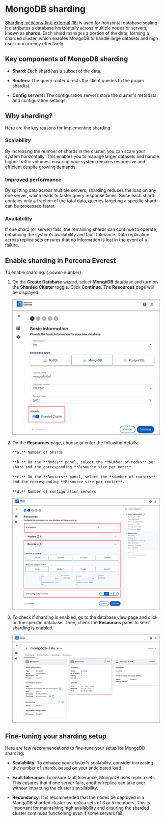 # MongoDB sharding


[Sharding  :octicons-link-external-16:](https://docs.mongodb.com/manual/reference/glossary/#term-sharding) is used for horizontal database scaling. It distributes a database horizontally across multiple nodes or servers, known as **shards**. Each shard manages a portion of the data, forming a sharded cluster, which enables MongoDB to handle large datasets and high user concurrency effectively.


## Key components of MongoDB sharding

- **Shard:** Each shard has a subset of the data.
- **Routers:** The query router directs the client queries to the proper shard(s).

- **Config servers:** The configuration servers store the cluster's metadata and configuration settings.

## Why sharding?

Here are the key reasons for implementing sharding:

### Scalability

By increasing the number of shards in the cluster, you can scale your system horizontally. This enables you to manage larger datasets and handle higher traffic volumes, ensuring your system remains responsive and efficient despite growing demands.


### Improved performance

By splitting data across multiple servers, sharding reduces the load on any one server, which leads to faster query response times. Since each shard contains only a fraction of the total data, queries targeting a specific shard can be processed faster.


### Availability

If one shard (or server) fails, the remaining shards can continue to operate, enhancing the system's availability and fault tolerance. Data replication across replica sets ensures that no information is lost in the event of a failure.

## Enable sharding in Percona Everest

To enable sharding:
{.power-number}

1. On the **Create Database** wizard, select **MongoDB** database and turn on the **Sharded Cluster** toggle. Click **Continue**. The **Resources** page will be displayed. 


    ![!image](images/enable_sharding.png)

2. On the **Resources** page, choose or enter the following details:

       **a.** Number of Shards

       **b.** On the **Nodes** panel, select the **Number of nodes** per shard and the corresponding **Resource size per node**.

       **c.** On the **Routers** panel, select the **Number of routers** and the corresponding **Resource size per router**.

       **d.** Number of configuration servers

    ![!image](images/sharding_routers.png)


3. To check if sharding is enabled, go to the database view page and click on the specific database. Then, check the **Resources** panel to see if sharding is enabled.

    ![!image](images/sharding_status.png)


## Fine-tuning your sharding setup

Here are few recommendations to fine-tune your setup for MongoDB sharding:

- **Scalability**: To enhance your cluster's scalability, consider increasing the number of shards, based on your anticipated load.

- **Fault tolerance**: To ensure fault tolerance, MongoDB uses replica sets. This ensures that if one server fails, another replica can take over without impacting the cluster’s availability.

- **Redundancy**: It is recommended that the nodes be deployed in a MongoDB sharded cluster as replica sets of 3 or 5 members. This is important for maintaining high availability and ensuring the sharded cluster continues functioning even if some servers fail.


